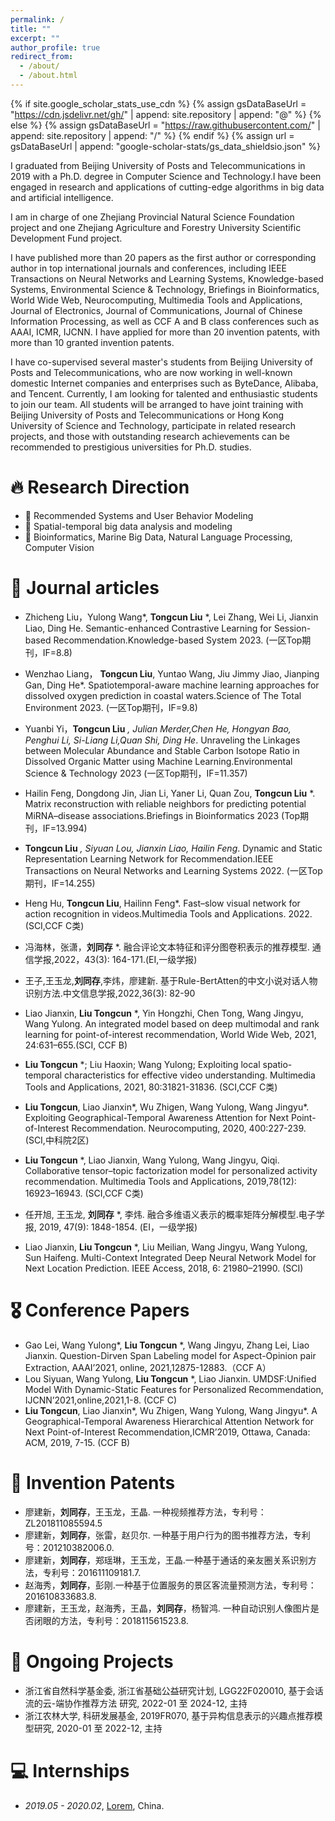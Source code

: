 ```yaml
---
permalink: /
title: ""
excerpt: ""
author_profile: true
redirect_from: 
  - /about/
  - /about.html
---
```


{% if site.google_scholar_stats_use_cdn %}
{% assign gsDataBaseUrl = "https://cdn.jsdelivr.net/gh/" | append: site.repository | append: "@" %}
{% else %}
{% assign gsDataBaseUrl = "https://raw.githubusercontent.com/" | append: site.repository | append: "/" %}
{% endif %}
{% assign url = gsDataBaseUrl | append: "google-scholar-stats/gs_data_shieldsio.json" %}

<span class='anchor' id='about-me'></span>

I graduated from Beijing University of Posts and Telecommunications in 2019 with a Ph.D. degree in Computer Science and Technology.I have been engaged in research and applications of cutting-edge algorithms in big data and artificial intelligence.

I am in charge of one Zhejiang Provincial Natural Science Foundation project and one Zhejiang Agriculture and Forestry University Scientific Development Fund project.

I have published more than 20 papers as the first author or corresponding author in top international journals and conferences, including IEEE Transactions on Neural Networks and Learning Systems, Knowledge-based Systems, Environmental Science & Technology, Briefings in Bioinformatics, World Wide Web, Neurocomputing, Multimedia Tools and Applications, Journal of Electronics, Journal of Communications, Journal of Chinese Information Processing, as well as CCF A and B class conferences such as AAAI, ICMR, IJCNN. I have applied for more than 20 invention patents, with more than 10 granted invention patents.

I have co-supervised several master's students from Beijing University of Posts and Telecommunications, who are now working in well-known domestic Internet companies and enterprises such as ByteDance, Alibaba, and Tencent. Currently, I am looking for talented and enthusiastic students to join our team. All students will be arranged to have joint training with Beijing University of Posts and Telecommunications or Hong Kong University of Science and Technology, participate in related research projects, and those with outstanding research achievements can be recommended to prestigious universities for Ph.D. studies.



# 🔥 Research Direction
- 🎉 Recommended Systems and User Behavior Modeling
- 🎉 Spatial-temporal big data analysis and modeling
- 🎉 Bioinformatics, Marine Big Data, Natural Language Processing, Computer Vision

# 📝 Journal articles 

- Zhicheng Liu，Yulong Wang*, **Tongcun Liu** *, Lei Zhang, Wei Li, Jianxin Liao, Ding He. Semantic-enhanced Contrastive Learning for Session-based Recommendation.Knowledge-based System 2023. (一区Top期刊，IF=8.8)
- Wenzhao Liang， **Tongcun Liu**, Yuntao Wang, Jiu Jimmy Jiao, Jianping Gan, Ding He*. Spatiotemporal-aware machine learning approaches for dissolved oxygen prediction in coastal waters.Science of The Total Environment 2023. (一区Top期刊，IF=9.8)
- Yuanbi Yi，**Tongcun Liu** *, Julian Merder,Chen He, Hongyan Bao, Penghui Li, Si-Liang Li,Quan Shi, Ding He*. Unraveling the Linkages between Molecular Abundance and Stable Carbon Isotope Ratio in Dissolved Organic Matter using Machine Learning.Environmental Science & Technology 2023 (一区Top期刊，IF=11.357)
- Hailin Feng, Dongdong Jin, Jian Li, Yaner Li, Quan Zou, **Tongcun Liu** *. Matrix reconstruction with reliable neighbors for predicting potential MiRNA–disease associations.Briefings in Bioinformatics 2023 (Top期刊，IF=13.994)
- **Tongcun Liu** *, Siyuan Lou, Jianxin Liao, Hailin Feng*. Dynamic and Static Representation Learning Network for Recommendation.IEEE Transactions on Neural Networks and Learning Systems 2022. (一区Top期刊，IF=14.255)
- Heng Hu, **Tongcun Liu**, Hailinn Feng*. Fast–slow visual network for action recognition in videos.Multimedia Tools and Applications. 2022.(SCI,CCF C类)
- 冯海林，张潇，**刘同存** *. 融合评论文本特征和评分图卷积表示的推荐模型. 通信学报,2022，43(3): 164-171.(EI,一级学报)
- 王子,王玉龙,**刘同存**,李炜，廖建新. 基于Rule-BertAtten的中文小说对话人物识别方法.中文信息学报,2022,36(3): 82-90
- Liao Jianxin, **Liu Tongcun** *, Yin Hongzhi, Chen Tong, Wang Jingyu, Wang Yulong. An integrated model based on deep multimodal and rank learning for point-of-interest recommendation, World Wide Web, 2021, 24:631–655.(SCI, CCF B)
- **Liu Tongcun** *; Liu Haoxin; Wang Yulong; Exploiting local spatio-temporal characteristics for effective video understanding. Multimedia Tools and Applications, 2021, 80:31821-31836. (SCI,CCF C类)
- **Liu Tongcun**, Liao Jianxin*, Wu Zhigen, Wang Yulong, Wang Jingyu*. Exploiting Geographical-Temporal Awareness Attention for Next Point-of-Interest Recommendation. Neurocomputing, 2020, 400:227-239.(SCI,中科院2区)

- **Liu Tongcun** *, Liao Jianxin, Wang Yulong, Wang Jingyu, Qiqi. Collaborative tensor–topic factorization model for personalized activity recommendation. Multimedia Tools and Applications, 2019,78(12): 16923–16943. (SCI,CCF C类)

- 任开旭, 王玉龙, **刘同存** *, 李炜. 融合多维语义表示的概率矩阵分解模型.电子学报, 2019, 47(9): 1848-1854. (EI，一级学报)

- Liao Jianxin, **Liu Tongcun** *, Liu Meilian, Wang Jingyu, Wang Yulong, Sun Haifeng. Multi-Context Integrated Deep Neural Network Model for Next Location Prediction. IEEE Access, 2018, 6: 21980–21990. (SCI)

  
# 🎖 Conference Papers
- Gao Lei, Wang Yulong*, **Liu Tongcun** *, Wang Jingyu, Zhang Lei, Liao Jianxin. Question-Dirven Span Labeling model for Aspect-Opinion pair Extraction, AAAI’2021, online, 2021,12875-12883.（CCF A）
- Lou Siyuan, Wang Yulong, **Liu Tongcun** *, Liao Jianxin. UMDSF:Unified Model With Dynamic-Static Features for Personalized Recommendation, IJCNN’2021,online,2021,1-8. (CCF C)
- **Liu Tongcun**, Liao Jianxin*, Wu Zhigen, Wang Yulong, Wang Jingyu*. A Geographical-Temporal Awareness Hierarchical Attention Network for Next Point-of-Interest Recommendation,ICMR’2019, Ottawa, Canada: ACM, 2019, 7-15. (CCF B)

# 📖 Invention Patents
- 廖建新，**刘同存**，王玉龙，王晶. 一种视频推荐方法，专利号：ZL201811085594.5
- 廖建新，**刘同存**，张雷，赵贝尔. 一种基于用户行为的图书推荐方法，专利号：201210382006.0.
- 廖建新，**刘同存**，郑瑶琳，王玉龙，王晶.一种基于通话的亲友圈关系识别方法，专利号：201611109181.7.
- 赵海秀，**刘同存**，彭刚.一种基于位置服务的景区客流量预测方法，专利号：201610833683.8.
- 廖建新，王玉龙，赵海秀，王晶，**刘同存**，杨智鸿. 一种自动识别人像图片是否闭眼的方法，专利号：201811561523.8.

# 💬 Ongoing Projects
- 浙江省自然科学基金委, 浙江省基础公益研究计划, LGG22F020010, 基于会话流的云-端协作推荐方法 研究, 2022-01 至 2024-12, 主持
- 浙江农林大学, 科研发展基金, 2019FR070, 基于异构信息表示的兴趣点推荐模型研究, 2020-01 至 2022-12, 主持
# 💻 Internships
- *2019.05 - 2020.02*, [Lorem](https://github.com/), China.
